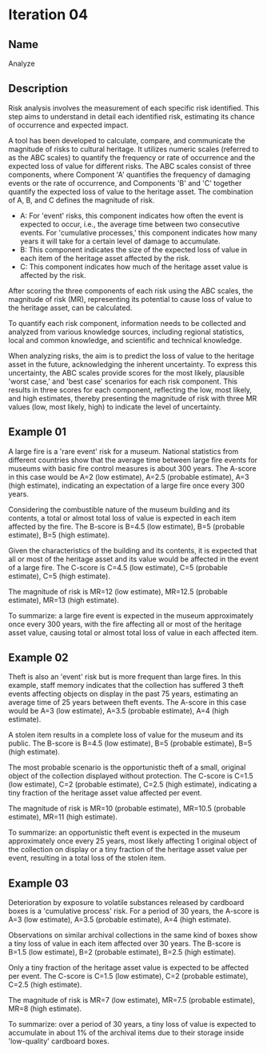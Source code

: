 # Iteration 04

## Name
Analyze

## Description
Risk analysis involves the measurement of each specific risk identified. This step aims to understand in detail each identified risk, estimating its chance of occurrence and expected impact.

A tool has been developed to calculate, compare, and communicate the magnitude of risks to cultural heritage. It utilizes numeric scales (referred to as the ABC scales) to quantify the frequency or rate of occurrence and the expected loss of value for different risks. The ABC scales consist of three components, where Component 'A' quantifies the frequency of damaging events or the rate of occurrence, and Components 'B' and 'C' together quantify the expected loss of value to the heritage asset. The combination of A, B, and C defines the magnitude of risk.

* A: For 'event' risks, this component indicates how often the event is expected to occur, i.e., the average time between two consecutive events. For 'cumulative processes,' this component indicates how many years it will take for a certain level of damage to accumulate.
* B: This component indicates the size of the expected loss of value in each item of the heritage asset affected by the risk.
* C: This component indicates how much of the heritage asset value is affected by the risk.

After scoring the three components of each risk using the ABC scales, the magnitude of risk (MR), representing its potential to cause loss of value to the heritage asset, can be calculated.

To quantify each risk component, information needs to be collected and analyzed from various knowledge sources, including regional statistics, local and common knowledge, and scientific and technical knowledge.

When analyzing risks, the aim is to predict the loss of value to the heritage asset in the future, acknowledging the inherent uncertainty. To express this uncertainty, the ABC scales provide scores for the most likely, plausible 'worst case,' and 'best case' scenarios for each risk component. This results in three scores for each component, reflecting the low, most likely, and high estimates, thereby presenting the magnitude of risk with three MR values (low, most likely, high) to indicate the level of uncertainty.

## Example 01
A large fire is a 'rare event' risk for a museum. National statistics from different countries show that the average time between large fire events for museums with basic fire control measures is about 300 years. The A-score in this case would be A=2 (low estimate), A=2.5 (probable estimate), A=3 (high estimate), indicating an expectation of a large fire once every 300 years.

Considering the combustible nature of the museum building and its contents, a total or almost total loss of value is expected in each item affected by the fire. The B-score is B=4.5 (low estimate), B=5 (probable estimate), B=5 (high estimate).

Given the characteristics of the building and its contents, it is expected that all or most of the heritage asset and its value would be affected in the event of a large fire. The C-score is C=4.5 (low estimate), C=5 (probable estimate), C=5 (high estimate).

The magnitude of risk is MR=12 (low estimate), MR=12.5 (probable estimate), MR=13 (high estimate).

To summarize: a large fire event is expected in the museum approximately once every 300 years, with the fire affecting all or most of the heritage asset value, causing total or almost total loss of value in each affected item.

## Example 02
Theft is also an 'event' risk but is more frequent than large fires. In this example, staff memory indicates that the collection has suffered 3 theft events affecting objects on display in the past 75 years, estimating an average time of 25 years between theft events. The A-score in this case would be A=3 (low estimate), A=3.5 (probable estimate), A=4 (high estimate).

A stolen item results in a complete loss of value for the museum and its public. The B-score is B=4.5 (low estimate), B=5 (probable estimate), B=5 (high estimate).

The most probable scenario is the opportunistic theft of a small, original object of the collection displayed without protection. The C-score is C=1.5 (low estimate), C=2 (probable estimate), C=2.5 (high estimate), indicating a tiny fraction of the heritage asset value affected per event.

The magnitude of risk is MR=10 (probable estimate), MR=10.5 (probable estimate), MR=11 (high estimate).

To summarize: an opportunistic theft event is expected in the museum approximately once every 25 years, most likely affecting 1 original object of the collection on display or a tiny fraction of the heritage asset value per event, resulting in a total loss of the stolen item.

## Example 03
Deterioration by exposure to volatile substances released by cardboard boxes is a 'cumulative process' risk. For a period of 30 years, the A-score is A=3 (low estimate), A=3.5 (probable estimate), A=4 (high estimate).

Observations on similar archival collections in the same kind of boxes show a tiny loss of value in each item affected over 30 years. The B-score is B=1.5 (low estimate), B=2 (probable estimate), B=2.5 (high estimate).

Only a tiny fraction of the heritage asset value is expected to be affected per event. The C-score is C=1.5 (low estimate), C=2 (probable estimate), C=2.5 (high estimate).

The magnitude of risk is MR=7 (low estimate), MR=7.5 (probable estimate), MR=8 (high estimate).

To summarize: over a period of 30 years, a tiny loss of value is expected to accumulate in about 1% of the archival items due to their storage inside 'low-quality' cardboard boxes.